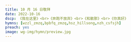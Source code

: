 ```yaml
---
title: 10 月 16 日敬拜
date: 2022-10-16
dscp: 《我在这里》<br>《奔跑不放弃》<br>《和散那》<br>《你真好》
hymns: [wzzl_zmzq,bpbfq_zmzq,hsz_hillsong,nzh_csfsjh]
preach: yes
image: wg-img/hymn/preview.jpg
---
```



